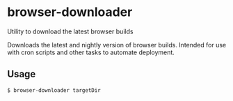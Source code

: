 # browser-downloader

Utility to download the latest browser builds

Downloads the latest and nightly version of browser builds.
Intended for use with cron scripts and other tasks to automate deployment.

## Usage

```
$ browser-downloader targetDir
```
